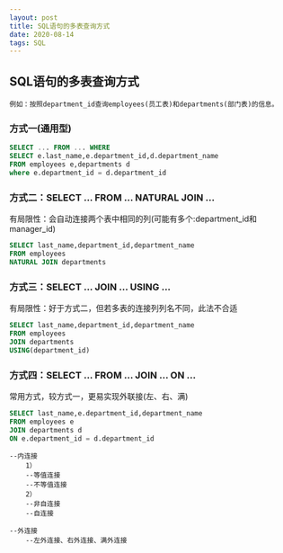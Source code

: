 ```yaml
---
layout: post
title: SQL语句的多表查询方式
date: 2020-08-14
tags: SQL
---
```


## SQL语句的多表查询方式

```
例如：按照department_id查询employees(员工表)和departments(部门表)的信息。
```

### 方式一(通用型)

```sql
SELECT ... FROM ... WHERE
SELECT e.last_name,e.department_id,d.department_name
FROM employees e,departments d
where e.department_id = d.department_id
```

### 方式二：SELECT ... FROM ... NATURAL JOIN ...

有局限性：会自动连接两个表中相同的列(可能有多个:department_id和manager_id)

```sql
SELECT last_name,department_id,department_name
FROM employees
NATURAL JOIN departments
```

### 方式三：SELECT ... JOIN ... USING ...

有局限性：好于方式二，但若多表的连接列列名不同，此法不合适

```sql
SELECT last_name,department_id,department_name
FROM employees
JOIN departments
USING(department_id)
```

### 方式四：SELECT ... FROM ... JOIN ... ON ...

常用方式，较方式一，更易实现外联接(左、右、满)

```sql
SELECT last_name,e.department_id,department_name
FROM employees e
JOIN departments d
ON e.department_id = d.department_id
```

```
--内连接
    1）
    --等值连接
    --不等值连接
    2）
    --非自连接
    --自连接

--外连接
    --左外连接、右外连接、满外连接
```